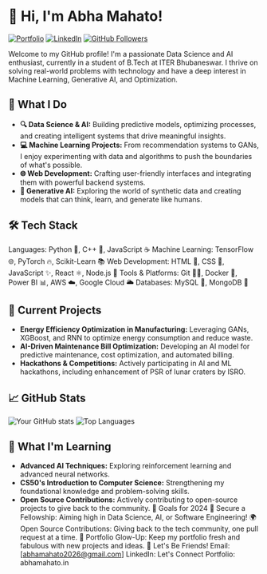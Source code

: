 

<!--
**CHIKA0411/CHIKA0411** is a ✨ _special_ ✨ repository because its `README.md` (this file) appears on your GitHub profile.

Here are some ideas to get you started:

- 🔭 I’m currently working on ...
- 🌱 I’m currently learning ...
- 👯 I’m looking to collaborate on ...
- 🤔 I’m looking for help with ...
- 💬 Ask me about ...
- 📫 How to reach me: ...
- 😄 Pronouns: ...
- ⚡ Fun fact: ...
-->
# 👋 Hi, I'm Abha Mahato!

[![Portfolio](https://img.shields.io/badge/Portfolio-abhamahato.in-blue)](https://abhamahato.in) 
[![LinkedIn](https://img.shields.io/badge/LinkedIn-Connect-blue)](https://www.linkedin.com/in/your-profile)
[![GitHub Followers](https://img.shields.io/github/followers/your-username?label=Follow)](https://github.com/your-username)

Welcome to my GitHub profile! I'm a passionate Data Science and AI enthusiast, currently in a student of B.Tech at ITER Bhubaneswar. I thrive on solving real-world problems with technology and have a deep interest in Machine Learning, Generative AI, and Optimization.

## 🚀 **What I Do**

- **🔍 Data Science & AI:** Building predictive models, optimizing processes, and creating intelligent systems that drive meaningful insights.
- **💻 Machine Learning Projects:** From recommendation systems to GANs, I enjoy experimenting with data and algorithms to push the boundaries of what's possible.
- **🌐 Web Development:** Crafting user-friendly interfaces and integrating them with powerful backend systems.
- **🧠 Generative AI:** Exploring the world of synthetic data and creating models that can think, learn, and generate like humans.

## 🛠 **Tech Stack**
Languages: Python 🐍, C++ 🌟, JavaScript ☕
Machine Learning: TensorFlow 🌐, PyTorch 🔥, Scikit-Learn 📚
Web Development: HTML 🌺, CSS 🌸, JavaScript ✨, React ⚛️, Node.js 🌳
Tools & Platforms: Git 🐱‍💻, Docker 🐳, Power BI 📊, AWS ☁️, Google Cloud 🌥️
Databases: MySQL 💾, MongoDB 🍃

## 🌟 **Current Projects**

- **Energy Efficiency Optimization in Manufacturing:** Leveraging GANs, XGBoost, and RNN to optimize energy consumption and reduce waste.
- **AI-Driven Maintenance Bill Optimization:** Developing an AI model for predictive maintenance, cost optimization, and automated billing.
- **Hackathons & Competitions:** Actively participating in AI and ML hackathons, including enhancement of PSR of lunar craters by ISRO.

## 📈 **GitHub Stats**

![Your GitHub stats](https://github-readme-stats.vercel.app/api?username=CHIKA0411&show_icons=true&theme=radical)
![Top Languages](https://github-readme-stats.vercel.app/api/top-langs/?username=CHIKA0411&layout=compact&theme=radical)

## 🌱 **What I'm Learning**

- **Advanced AI Techniques:** Exploring reinforcement learning and advanced neural networks.
- **CS50's Introduction to Computer Science:** Strengthening my foundational knowledge and problem-solving skills.
- **Open Source Contributions:** Actively contributing to open-source projects to give back to the community.
🎯 Goals for 2024
🌟 Secure a Fellowship: Aiming high in Data Science, AI, or Software Engineering!
🌍 Open Source Contributions: Giving back to the tech community, one pull request at a time.
🌈 Portfolio Glow-Up: Keep my portfolio fresh and fabulous with new projects and ideas.
💌 Let's Be Friends!
Email: [abhamahato2026@gmail.com]
LinkedIn: Let's Connect
Portfolio: abhamahato.in

